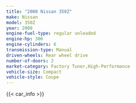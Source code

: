 ```yaml
---
title: "2008 Nissan 350Z"
make: Nissan
model: 350Z
year: 2008
engine-fuel-type: regular unleaded
engine-hp: 306
engine-cylinders: 6
transmission-type: Manual
driven-wheels: Rear wheel drive
number-of-doors: 2
market-category: Factory Tuner,High-Performance
vehicle-size: Compact
vehicle-style: Coupe
---
```


{{< car_info >}}
